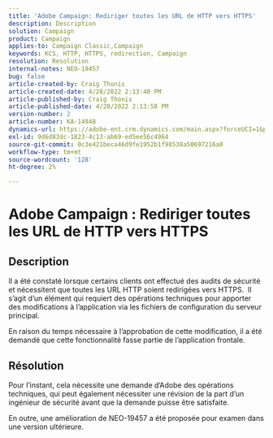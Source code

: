 ```yaml
---
title: 'Adobe Campaign: Rediriger toutes les URL de HTTP vers HTTPS'
description: Description
solution: Campaign
product: Campaign
applies-to: Campaign Classic,Campaign
keywords: KCS, HTTP, HTTPS, redirection, Campaign
resolution: Resolution
internal-notes: NEO-19457
bug: false
article-created-by: Craig Thonis
article-created-date: 4/28/2022 2:13:40 PM
article-published-by: Craig Thonis
article-published-date: 4/28/2022 2:13:58 PM
version-number: 2
article-number: KA-14948
dynamics-url: https://adobe-ent.crm.dynamics.com/main.aspx?forceUCI=1&pagetype=entityrecord&etn=knowledgearticle&id=8498f365-fdc6-ec11-a7b6-0022480a10ee
exl-id: 9d6d83dc-1823-4c13-ab69-ed5ee56c4964
source-git-commit: 0c3e421beca46d9fe1952b1f98538a50697216a0
workflow-type: tm+mt
source-wordcount: '128'
ht-degree: 2%

---
```


# Adobe Campaign : Rediriger toutes les URL de HTTP vers HTTPS

## Description


Il a été constaté lorsque certains clients ont effectué des audits de sécurité et nécessitent que toutes les URL HTTP soient redirigées vers HTTPS.  Il s’agit d’un élément qui requiert des opérations techniques pour apporter des modifications à l’application via les fichiers de configuration du serveur principal.

En raison du temps nécessaire à l’approbation de cette modification, il a été demandé que cette fonctionnalité fasse partie de l’application frontale.


## Résolution


Pour l’instant, cela nécessite une demande d’Adobe des opérations techniques, qui peut également nécessiter une révision de la part d’un ingénieur de sécurité avant que la demande puisse être satisfaite.

En outre, une amélioration de NEO-19457 a été proposée pour examen dans une version ultérieure.
